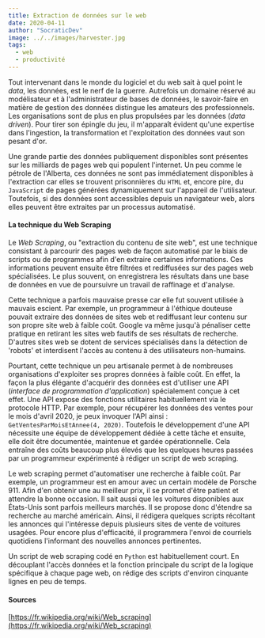 ```yaml
---
title: Extraction de données sur le web
date: 2020-04-11
author: "SocraticDev"
image: ../../images/harvester.jpg
tags:
  - web
  - productivité
---
```


Tout intervenant dans le monde du logiciel et du web sait à quel point le _data_, les données, est le nerf de la guerre.
Autrefois un domaine réservé au modélisateur et à l'administrateur de bases de données, le savoir-faire en matière de gestion des données distingue les amateurs des professionnels. Les organisations sont de plus en plus propulsées par les données (_data driven_). Pour tirer son épingle du jeu, il m'apparaît évident qu'une expertise dans l'ingestion, la transformation et l'exploitation des données vaut son pesant d'or.

Une grande partie des données publiquement disponibles sont présentes sur les milliards de pages web qui populent l'internet. Un peu comme le pétrole de l'Alberta, ces données ne sont pas immédiatement disponibles à l'extraction car elles se trouvent prisonnières du `HTML` et, encore pire, du `JavaScript` de pages générées dynamiquement sur l'appareil de l'utilisateur. Toutefois, si des données sont accessibles depuis un navigateur web, alors elles peuvent être extraites par un processus automatisé.

#### La technique du Web Scraping

Le _Web Scraping_, ou "extraction du contenu de site web", est une technique consistant à parcourir des pages web de façon automatisé par le biais de scripts ou de programmes afin d'en extraire certaines informations. Ces informations peuvent ensuite être filtrées et rediffusées sur des pages web spécialisées. Le plus souvent, on enregistrera les résultats dans une base de données en vue de poursuivre un travail de raffinage et d'analyse.

Cette technique a parfois mauvaise presse car elle fut souvent utilisée à mauvais escient. Par exemple, un programmeur à l'éthique douteuse pouvait extraire des données de sites web et rediffusant leur contenu sur son propre site web à faible coût. Google va même jusqu'à pénaliser cette pratique en retirant les sites web fautifs de ses résultats de recherche. D'autres sites web se dotent de services spécialisés dans la détection de 'robots' et interdisent l'accès au contenu à des utilisateurs non-humains.

Pourtant, cette technique un peu artisanale permet à de nombreuses organisations d'exploiter ses propres données à faible coût. En effet, la façon la plus élégante d'acquérir des données est d'utiliser une API (_interface de programmation d'application_) spécialement conçue à cet effet. Une API expose des fonctions utilitaires habituellement via le protocole HTTP. Par exemple, pour récupérer les données des ventes pour le mois d'avril 2020, je peux invoquer l'API ainsi : `GetVentesParMoisEtAnnee(4, 2020)`. Toutefois le développement d'une API nécessite une équipe de développement dédiée à cette tâche et ensuite, elle doit être documentée, maintenue et gardée opérationnelle. Cela entraîne des coûts beaucoup plus élevés que les quelques heures passées par un programmeur expérimenté à rédiger un script de web scraping.

Le web scraping permet d'automatiser une recherche à faible coût. Par exemple, un programmeur est en amour avec un certain modèle de Porsche 911. Afin d'en obtenir une au meilleur prix, il se promet d'être patient et attendre la bonne occasion. Il sait aussi que les voitures disponibles aux États-Unis sont parfois meilleurs marchés. Il se propose donc d'étendre sa recherche au marché américain. Ainsi, il rédigera quelques scripts récoltant les annonces qui l'intéresse depuis plusieurs sites de vente de voitures usagées. Pour encore plus d'efficacité, il programmera l'envoi de courriels quotidiens l'informant des nouvelles annonces pertinentes.

Un script de web scraping codé en `Python` est habituellement court. En découplant l'accès données et la fonction principale du script de la logique spécifique à chaque page web, on rédige des scripts d'environ cinquante lignes en peu de temps.

#### Sources

[https://fr.wikipedia.org/wiki/Web_scraping](https://fr.wikipedia.org/wiki/Web_scraping)
